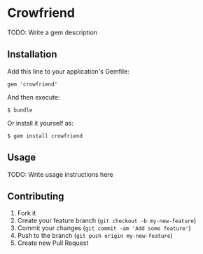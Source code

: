 # Crowfriend

TODO: Write a gem description

## Installation

Add this line to your application's Gemfile:

    gem 'crowfriend'

And then execute:

    $ bundle

Or install it yourself as:

    $ gem install crowfriend

## Usage

TODO: Write usage instructions here

## Contributing

1. Fork it
2. Create your feature branch (`git checkout -b my-new-feature`)
3. Commit your changes (`git commit -am 'Add some feature'`)
4. Push to the branch (`git push origin my-new-feature`)
5. Create new Pull Request
